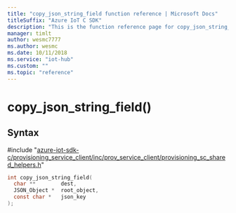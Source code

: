 ```yaml
---                             
title: "copy_json_string_field function reference | Microsoft Docs" 
titleSuffix: "Azure IoT C SDK"            
description: "This is the function reference page for copy_json_string_field() in the Azure IoT C SDK. This SDK is used with the Azure IoT Hub and Azure IoT Hub Device Provisioning Service"            
manager: timlt                 
author: wesmc7777              
ms.author: wesmc               
ms.date: 10/11/2018                    
ms.service: "iot-hub"             
ms.custom: ""                
ms.topic: "reference"        
---                            
```


# copy_json_string_field()

## Syntax

\#include "[azure-iot-sdk-c/provisioning_service_client/inc/prov_service_client/provisioning_sc_shared_helpers.h](../provisioning-sc-shared-helpers-h.md)"  
```C
int copy_json_string_field(
  char **        dest,
  JSON_Object *  root_object,
  const char *   json_key
);
```

